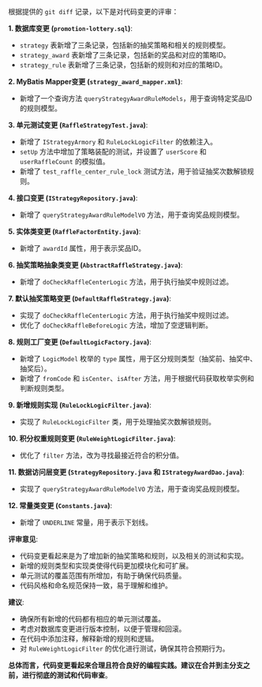 根据提供的 `git diff` 记录，以下是对代码变更的评审：

**1. 数据库变更 (`promotion-lottery.sql`)**:
- `strategy` 表新增了三条记录，包括新的抽奖策略和相关的规则模型。
- `strategy_award` 表新增了三条记录，包括新的奖品和对应的策略ID。
- `strategy_rule` 表新增了三条记录，包括新的规则和对应的策略ID。

**2. MyBatis Mapper变更 (`strategy_award_mapper.xml`)**:
- 新增了一个查询方法 `queryStrategyAwardRuleModels`，用于查询特定奖品ID的规则模型。

**3. 单元测试变更 (`RaffleStrategyTest.java`)**:
- 新增了 `IStrategyArmory` 和 `RuleLockLogicFilter` 的依赖注入。
- `setUp` 方法中增加了策略装配的测试，并设置了 `userScore` 和 `userRaffleCount` 的模拟值。
- 新增了 `test_raffle_center_rule_lock` 测试方法，用于验证抽奖次数解锁规则。

**4. 接口变更 (`IStrategyRepository.java`)**:
- 新增了 `queryStrategyAwardRuleModelVO` 方法，用于查询奖品规则模型。

**5. 实体类变更 (`RaffleFactorEntity.java`)**:
- 新增了 `awardId` 属性，用于表示奖品ID。

**6. 抽奖策略抽象类变更 (`AbstractRaffleStrategy.java`)**:
- 新增了 `doCheckRaffleCenterLogic` 方法，用于执行抽奖中规则过滤。

**7. 默认抽奖策略变更 (`DefaultRaffleStrategy.java`)**:
- 实现了 `doCheckRaffleCenterLogic` 方法，用于执行抽奖中规则过滤。
- 优化了 `doCheckRaffleBeforeLogic` 方法，增加了空逻辑判断。

**8. 规则工厂变更 (`DefaultLogicFactory.java`)**:
- 新增了 `LogicModel` 枚举的 `type` 属性，用于区分规则类型（抽奖前、抽奖中、抽奖后）。
- 新增了 `fromCode` 和 `isCenter`、`isAfter` 方法，用于根据代码获取枚举实例和判断规则类型。

**9. 新增规则实现 (`RuleLockLogicFilter.java`)**:
- 实现了 `RuleLockLogicFilter` 类，用于处理抽奖次数解锁规则。

**10. 积分权重规则变更 (`RuleWeightLogicFilter.java`)**:
- 优化了 `filter` 方法，改为寻找最接近符合的积分值。

**11. 数据访问层变更 (`StrategyRepository.java` 和 `IStrategyAwardDao.java`)**:
- 实现了 `queryStrategyAwardRuleModelVO` 方法，用于查询奖品规则模型。

**12. 常量类变更 (`Constants.java`)**:
- 新增了 `UNDERLINE` 常量，用于表示下划线。

**评审意见**:
- 代码变更看起来是为了增加新的抽奖策略和规则，以及相关的测试和实现。
- 新增的规则类型和实现类使得代码更加模块化和可扩展。
- 单元测试的覆盖范围有所增加，有助于确保代码质量。
- 代码风格和命名规范保持一致，易于理解和维护。

**建议**:
- 确保所有新增的代码都有相应的单元测试覆盖。
- 考虑对数据库变更进行版本控制，以便于管理和回滚。
- 在代码中添加注释，解释新增的规则和逻辑。
- 对 `RuleWeightLogicFilter` 的优化进行测试，确保其符合预期行为。

**总体而言，代码变更看起来合理且符合良好的编程实践。建议在合并到主分支之前，进行彻底的测试和代码审查**。